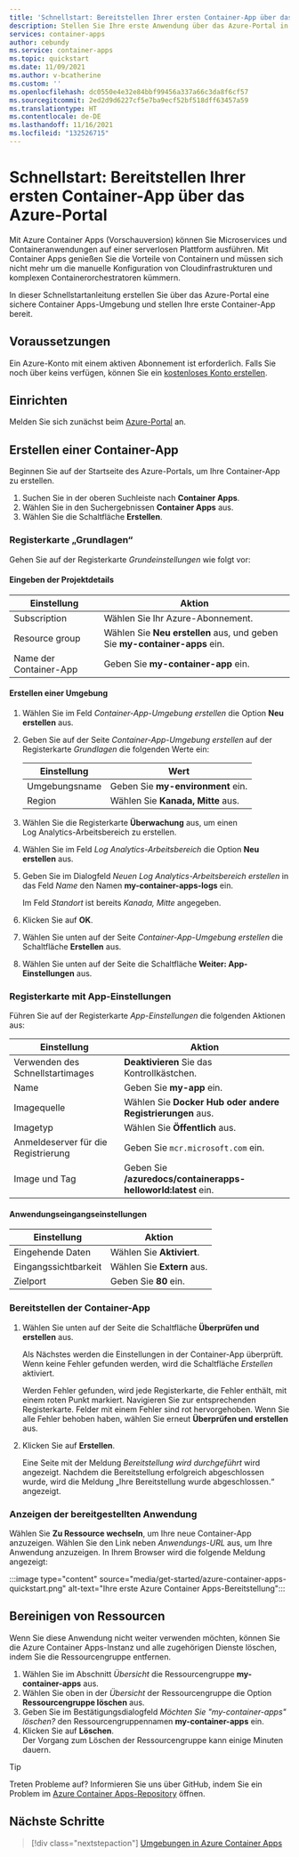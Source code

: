 ```yaml
---
title: 'Schnellstart: Bereitstellen Ihrer ersten Container-App über das Azure-Portal'
description: Stellen Sie Ihre erste Anwendung über das Azure-Portal in der Azure Container Apps-Vorschauversion bereit.
services: container-apps
author: cebundy
ms.service: container-apps
ms.topic: quickstart
ms.date: 11/09/2021
ms.author: v-bcatherine
ms.custom: ''
ms.openlocfilehash: dc0550e4e32e84bbf99456a337a66c3da8f6cf57
ms.sourcegitcommit: 2ed2d9d6227cf5e7ba9ecf52bf518dff63457a59
ms.translationtype: HT
ms.contentlocale: de-DE
ms.lasthandoff: 11/16/2021
ms.locfileid: "132526715"
---
```

# <a name="quickstart-deploy-your-first-container-app-using-the-azure-portal"></a>Schnellstart: Bereitstellen Ihrer ersten Container-App über das Azure-Portal

Mit Azure Container Apps (Vorschauversion) können Sie Microservices und Containeranwendungen auf einer serverlosen Plattform ausführen. Mit Container Apps genießen Sie die Vorteile von Containern und müssen sich nicht mehr um die manuelle Konfiguration von Cloudinfrastrukturen und komplexen Containerorchestratoren kümmern.

In dieser Schnellstartanleitung erstellen Sie über das Azure-Portal eine sichere Container Apps-Umgebung und stellen Ihre erste Container-App bereit.

## <a name="prerequisites"></a>Voraussetzungen

Ein Azure-Konto mit einem aktiven Abonnement ist erforderlich. Falls Sie noch über keins verfügen, können Sie ein [kostenloses Konto erstellen](https://azure.microsoft.com/free/?WT.mc_id=A261C142F).

## <a name="setup"></a>Einrichten

Melden Sie sich zunächst beim [Azure-Portal](https://portal.azure.com) an.
<!--
Do we need to include steps to login?  Probably not..
-->

## <a name="create-a-container-app"></a>Erstellen einer Container-App

Beginnen Sie auf der Startseite des Azure-Portals, um Ihre Container-App zu erstellen.

1. Suchen Sie in der oberen Suchleiste nach **Container Apps**.
1. Wählen Sie in den Suchergebnissen **Container Apps** aus.
1. Wählen Sie die Schaltfläche **Erstellen**.

### <a name="basics-tab"></a>Registerkarte „Grundlagen“

Gehen Sie auf der Registerkarte *Grundeinstellungen* wie folgt vor:

#### <a name="enter-project-details"></a>Eingeben der Projektdetails

| Einstellung | Aktion |
|---|---|
| Subscription | Wählen Sie Ihr Azure-Abonnement. |
| Resource group | Wählen Sie **Neu erstellen** aus, und geben Sie **my-container-apps** ein. |
| Name der Container-App |  Geben Sie **my-container-app** ein. |

#### <a name="create-an-environment"></a>Erstellen einer Umgebung
 
1. Wählen Sie im Feld *Container-App-Umgebung erstellen* die Option **Neu erstellen** aus.
1. Geben Sie auf der Seite *Container-App-Umgebung erstellen* auf der Registerkarte *Grundlagen* die folgenden Werte ein:

    | Einstellung | Wert |
    |---|---|
    | Umgebungsname | Geben Sie **my-environment** ein. | 
    | Region | Wählen Sie **Kanada, Mitte** aus. |

1. Wählen Sie die Registerkarte **Überwachung** aus, um einen Log Analytics-Arbeitsbereich zu erstellen.
1. Wählen Sie im Feld *Log Analytics-Arbeitsbereich* die Option **Neu erstellen** aus.
1. Geben Sie im Dialogfeld *Neuen Log Analytics-Arbeitsbereich erstellen* in das Feld *Name* den Namen **my-container-apps-logs** ein.
  
    Im Feld *Standort* ist bereits *Kanada, Mitte* angegeben.
1. Klicken Sie auf **OK**.
1. Wählen Sie unten auf der Seite *Container-App-Umgebung erstellen* die Schaltfläche **Erstellen** aus.
1. Wählen Sie unten auf der Seite die Schaltfläche **Weiter: App-Einstellungen** aus.

### <a name="app-settings-tab"></a>Registerkarte mit App-Einstellungen

Führen Sie auf der Registerkarte *App-Einstellungen* die folgenden Aktionen aus:

| Einstellung | Aktion |
|---|---|
| Verwenden des Schnellstartimages | **Deaktivieren** Sie das Kontrollkästchen. |
| Name | Geben Sie **my-app** ein. <!-- I don't know what name to use --> |
| Imagequelle | Wählen Sie **Docker Hub oder andere Registrierungen** aus. |
| Imagetyp | Wählen Sie **Öffentlich** aus. |
| Anmeldeserver für die Registrierung | Geben Sie `mcr.microsoft.com` ein. |  
| Image und Tag | Geben Sie **/azuredocs/containerapps-helloworld:latest** ein. |

#### <a name="application-ingress-settings"></a>Anwendungseingangseinstellungen

| Einstellung | Aktion |
|---|---|
| Eingehende Daten | Wählen Sie **Aktiviert**. |
| Eingangssichtbarkeit | Wählen Sie **Extern** aus. |
| Zielport | Geben Sie **80** ein. |

### <a name="deploying-the-container-app"></a>Bereitstellen der Container-App

1. Wählen Sie unten auf der Seite die Schaltfläche **Überprüfen und erstellen** aus.  

    Als Nächstes werden die Einstellungen in der Container-App überprüft. Wenn keine Fehler gefunden werden, wird die Schaltfläche *Erstellen* aktiviert.  

    Werden Fehler gefunden, wird jede Registerkarte, die Fehler enthält, mit einem roten Punkt markiert.  Navigieren Sie zur entsprechenden Registerkarte. Felder mit einem Fehler sind rot hervorgehoben.  Wenn Sie alle Fehler behoben haben, wählen Sie erneut **Überprüfen und erstellen** aus.

1. Klicken Sie auf **Erstellen**.

    Eine Seite mit der Meldung *Bereitstellung wird durchgeführt* wird angezeigt.  Nachdem die Bereitstellung erfolgreich abgeschlossen wurde, wird die Meldung „Ihre Bereitstellung wurde abgeschlossen.“ angezeigt.

### <a name="view-your-deployed-application"></a>Anzeigen der bereitgestellten Anwendung

Wählen Sie **Zu Ressource wechseln**, um Ihre neue Container-App anzuzeigen.  Wählen Sie den Link neben *Anwendungs-URL* aus, um Ihre Anwendung anzuzeigen. In Ihrem Browser wird die folgende Meldung angezeigt:

:::image type="content" source="media/get-started/azure-container-apps-quickstart.png" alt-text="Ihre erste Azure Container Apps-Bereitstellung":::

## <a name="clean-up-resources"></a>Bereinigen von Ressourcen

Wenn Sie diese Anwendung nicht weiter verwenden möchten, können Sie die Azure Container Apps-Instanz und alle zugehörigen Dienste löschen, indem Sie die Ressourcengruppe entfernen.

1. Wählen Sie im Abschnitt *Übersicht* die Ressourcengruppe **my-container-apps** aus.
1. Wählen Sie oben in der *Übersicht* der Ressourcengruppe die Option **Ressourcengruppe löschen** aus.
1. Geben Sie im Bestätigungsdialogfeld *Möchten Sie "my-container-apps" löschen?* den Ressourcengruppennamen **my-container-apps** ein.
1. Klicken Sie auf **Löschen**.  
    Der Vorgang zum Löschen der Ressourcengruppe kann einige Minuten dauern.


> [!TIP]
> Treten Probleme auf? Informieren Sie uns über GitHub, indem Sie ein Problem im [Azure Container Apps-Repository](https://github.com/microsoft/azure-container-apps) öffnen.

## <a name="next-steps"></a>Nächste Schritte

> [!div class="nextstepaction"]
> [Umgebungen in Azure Container Apps](environment.md)
